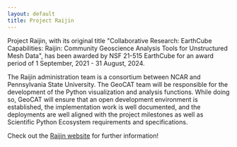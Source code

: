 ```yaml
---
layout: default
title: Project Raijin
---
```


Project Raijin, with its original title "Collaborative Research:
EarthCube Capabilities: Raijin: Community Geoscience Analysis
Tools for Unstructured Mesh Data", has been awarded by NSF 21-515
EarthCube for an award period of 1 September, 2021 - 31 August,
2024.

The Raijin administration team is a consortium between NCAR and 
Pennsylvania State University. The GeoCAT team will be responsible 
for the development of the Python visualization and analysis 
functions. While doing so, GeoCAT will ensure that an open 
development environment is established, the implementation work is 
well documented, and the deployments are well aligned with the 
project milestones as well as Scientific Python Ecosystem 
requirements and specifications.

Check out the [Raijin website](https://raijin.ucar.edu/) for further
information!
